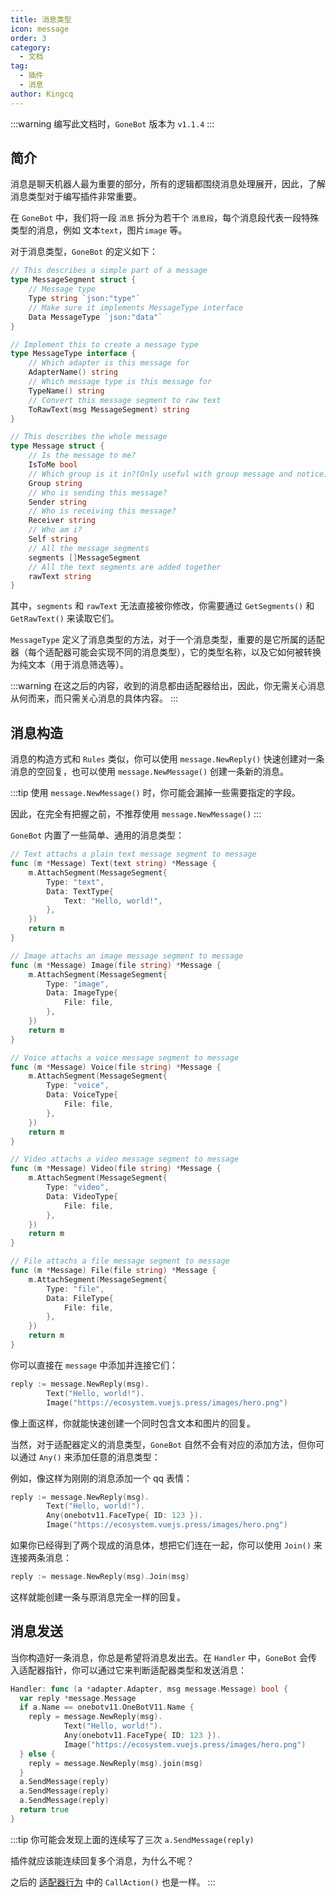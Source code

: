 ```yaml
---
title: 消息类型
icon: message
order: 3
category:
  - 文档
tag:
  - 插件
  - 消息
author: Kingcq
---
```


:::warning
编写此文档时，`GoneBot` 版本为 `v1.1.4`
:::

## 简介
消息是聊天机器人最为重要的部分，所有的逻辑都围绕消息处理展开，因此，了解消息类型对于编写插件非常重要。

在 `GoneBot` 中，我们将一段 `消息` 拆分为若干个 `消息段`，每个消息段代表一段特殊类型的消息，例如 文本`text`，图片`image` 等。

对于消息类型，`GoneBot` 的定义如下：

```go
// This describes a simple part of a message
type MessageSegment struct {
	// Message type
	Type string `json:"type"`
	// Make sure it implements MessageType interface
	Data MessageType `json:"data"`
}

// Implement this to create a message type
type MessageType interface {
	// Which adapter is this message for
	AdapterName() string
	// Which message type is this message for
	TypeName() string
	// Convert this message segment to raw text
	ToRawText(msg MessageSegment) string
}

// This describes the whole message
type Message struct {
	// Is the message to me?
	IsToMe bool
	// Which group is it in?(Only useful with group message and notice)
	Group string
	// Who is sending this message?
	Sender string
	// Who is receiving this message?
	Receiver string
	// Who am i?
	Self string
	// All the message segments
	segments []MessageSegment
	// All the text segments are added together
	rawText string
}
```
其中，`segments` 和 `rawText` 无法直接被你修改，你需要通过 `GetSegments()` 和 `GetRawText()` 来读取它们。

`MessageType` 定义了消息类型的方法，对于一个消息类型，重要的是它所属的适配器（每个适配器可能会实现不同的消息类型），它的类型名称，以及它如何被转换为纯文本（用于消息筛选等）。

:::warning
在这之后的内容，收到的消息都由适配器给出，因此，你无需关心消息从何而来，而只需关心消息的具体内容。
:::

## 消息构造
消息的构造方式和 `Rules` 类似，你可以使用 `message.NewReply()` 快速创建对一条消息的空回复，也可以使用 `message.NewMessage()` 创建一条新的消息。

:::tip
使用 `message.NewMessage()` 时，你可能会漏掉一些需要指定的字段。

因此，在完全有把握之前，不推荐使用 `message.NewMessage()`
:::

`GoneBot` 内置了一些简单、通用的消息类型：
```go
// Text attachs a plain text message segment to message
func (m *Message) Text(text string) *Message {
	m.AttachSegment(MessageSegment{
		Type: "text",
		Data: TextType{
			Text: "Hello, world!",
		},
	})
	return m
}

// Image attachs an image message segment to message
func (m *Message) Image(file string) *Message {
	m.AttachSegment(MessageSegment{
		Type: "image",
		Data: ImageType{
			File: file,
		},
	})
	return m
}

// Voice attachs a voice message segment to message
func (m *Message) Voice(file string) *Message {
	m.AttachSegment(MessageSegment{
		Type: "voice",
		Data: VoiceType{
			File: file,
		},
	})
	return m
}

// Video attachs a video message segment to message
func (m *Message) Video(file string) *Message {
	m.AttachSegment(MessageSegment{
		Type: "video",
		Data: VideoType{
			File: file,
		},
	})
	return m
}

// File attachs a file message segment to message
func (m *Message) File(file string) *Message {
	m.AttachSegment(MessageSegment{
		Type: "file",
		Data: FileType{
			File: file,
		},
	})
	return m
}
```
你可以直接在 `message` 中添加并连接它们：
```go
reply := message.NewReply(msg).
        Text("Hello, world!").
        Image("https://ecosystem.vuejs.press/images/hero.png")
```
像上面这样，你就能快速创建一个同时包含文本和图片的回复。

当然，对于适配器定义的消息类型，`GoneBot` 自然不会有对应的添加方法，但你可以通过 `Any()` 来添加任意的消息类型：

例如，像这样为刚刚的消息添加一个 qq 表情：
```go {3}
reply := message.NewReply(msg).
        Text("Hello, world!").
        Any(onebotv11.FaceType{ ID: 123 }).
        Image("https://ecosystem.vuejs.press/images/hero.png")
```

如果你已经得到了两个现成的消息体，想把它们连在一起，你可以使用 `Join()` 来连接两条消息：
```go
reply := message.NewReply(msg).Join(msg)
```
这样就能创建一条与原消息完全一样的回复。

## 消息发送

当你构造好一条消息，你总是希望将消息发出去。在 `Handler` 中，`GoneBot` 会传入适配器指针，你可以通过它来判断适配器类型和发送消息：
```go {2-11}
Handler: func (a *adapter.Adapter, msg message.Message) bool {
  var reply *message.Message
  if a.Name == onebotv11.OneBotV11.Name {
    reply = message.NewReply(msg).
            Text("Hello, world!").
            Any(onebotv11.FaceType{ ID: 123 }).
            Image("https://ecosystem.vuejs.press/images/hero.png")
  } else {
    reply = message.NewReply(msg).join(msg)
  }
  a.SendMessage(reply)
  a.SendMessage(reply)
  a.SendMessage(reply)
  return true
}
```
:::tip
你可能会发现上面的连续写了三次 `a.SendMessage(reply)`

插件就应该能连续回复多个消息，为什么不呢？

之后的 [适配器行为](/zh/plugin/action) 中的 `CallAction()` 也是一样。
:::
